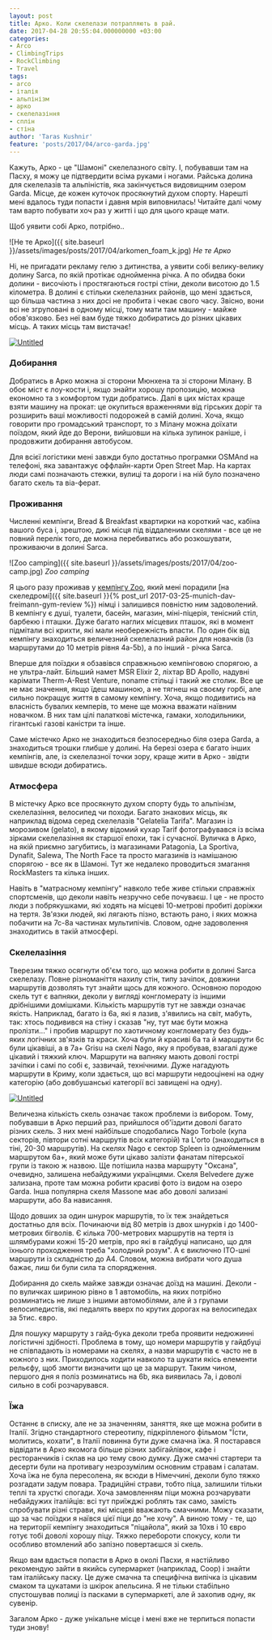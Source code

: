 ```yaml
---
layout: post
title: Арко. Коли скелелази потрапляють в рай.
date: 2017-04-28 20:55:04.000000000 +03:00
categories:
- Arco
- ClimbingTrips
- RockClimbing
- Travel
tags:
- arco
- італія
- альпінізм
- арко
- скелелазіння
- сплін
- стіна
author: 'Taras Kushnir'
feature: 'posts/2017/04/arco-garda.jpg'
---
```


Кажуть, Арко - це "Шамоні" скелелазного світу. І, побувавши там на Пасху, я можу це підтвердити всіма руками і ногами. Райська долина для скелелазів та альпіністів, яка закінчується видовищним озером Garda. Місце, де кожен куточок просякнутий духом спорту. Нарешті мені вдалось туди попасти і давня мрія виповнилась! Читайте далі чому там варто побувати хоч раз у житті і що для цього краще мати.

<!--more-->

Щоб уявити собі Арко, потрібно..

![Не те Арко]({{ site.baseurl }}/assets/images/posts/2017/04/arkomen_foam_k.jpg)
*Не те Арко*

Ні, не пригадати рекламу гелю з дитинства, а уявити собі велику-велику долину Sarca, по якій протікає однойменна річка. А по обидва боки долини - височіють і простягаються гострі стіни, деколи висотою до 1.5 кілометра. В долині є стільки скелелазних районів, що мені здається, що більша частина з них досі не пробита і чекає свого часу. Звісно, вони всі не згруповані в одному місці, тому мати там машину - майже обов'язково. Без неї вам буде тяжко добиратись до різних цікавих місць. А таких місць там вистачає!

<a data-flickr-embed="true"  href="https://www.flickr.com/photos/ribtoks/34104683381/in/dateposted-public/" title="Untitled"><img src="https://farm3.staticflickr.com/2831/34104683381_7a473dcafc_b.jpg" alt="Untitled"></a>

### Добирання

Добратись в Арко можна зі сторони Мюнхена та зі сторони Мілану. В обоє міст є лоу-кости і, якщо знайти хорошу пропозицію, можна економно та з комфортом туди добратись. Далі в цих містах краще взяти машину на прокат: це окупиться враженнями від гірських доріг та розширить ваші можливості подорожей в самій долині. Хоча, якщо говорити про громадський транспорт, то з Мілану можна доїхати поїздом, який йде до Верони, вийшовши на кілька зупинок раніше, і продовжити добирання автобусом.

Для всієї логістики мені завжди було достатньо програмки OSMAnd на телефоні, яка завантажує оффлайн-карти Open Street Map. На картах люди самі позначають стежки, вулиці та дороги і на ній було позначено багато скель та віа-ферат.

### Проживання

Численні кемпінги, Bread &amp; Breakfast квартирки на короткий час, кабіна вашого буса і, зрештою, дикі місця під віддаленими скелями - все це не повний перелік того, де можна перебиватись або розкошувати, проживаючи в долині Sarca.

![Zoo camping]({{ site.baseurl }}/assets/images/posts/2017/04/zoo-camp.jpg)
*Zoo camping*

Я цього разу проживав у [кемпінгу Zoo](http://www.campingzoo.it), який мені порадили [на скеледромі]({{ site.baseurl }}{% post_url 2017-03-25-munich-dav-freimann-gym-review %}) німці і залишився повністю ним задоволений. В кемпінгу є душі, туалети, басейн, магазин, міні-піцерія, тенісний стіл, барбекю і пташки. Дуже багато наглих місцевих пташок, які в момент підмітали всі крихти, які мали необережність впасти. По один бік від кемпінгу знаходиться величезний скелелазний район для новачків (із маршрутами до 10 метрів рівня 4a-5b), а по інший - річка Sarca.

Вперше для поїздки я обзавівся справжньою кемпінговою спорягою, а не ультра-лайт. Більший намет MSR Elixir 2, ліхтар BD Apollo, надувні карімати Therm-A-Rest Venture, noname стільці і такий же столик. Все це не має значення, якщо їдеш машиною, а не тягнеш на своєму горбі, але сильно покращує життя в самому кемпінгу. Хоча, якщо подивитись на власність бувалих кемперів, то мене ще можна вважати наївним новачком. В них там цілі палаткові містечка, гамаки, холодильники, гігантські газові каністри та інше.

Саме містечко Арко не знаходиться безпосередньо біля озера Garda, а знаходиться трошки глибше у долині. На березі озера є багато інших кемпінгів, але, із скелелазної точки зору, краще жити в Арко - звідти швидше всюди добиратись.

### Атмосфера

В містечку Арко все просякнуто духом спорту будь то альпінізм, скелелазіння, велосипед чи походи. Багато знакових місць, як наприклад відома серед скелелазів "Gelatelia Tarifa". Магазин із морозивом (gelato), в якому відомий кухар Tarif фотографувався із всіма зірками скелелазіння як старшої епохи, так і сучасної. Вуличка в Арко, на якій приємно загубитись, із магазинами Patagonia, La Sportiva, Dynafit, Salewa, The North Face та просто магазинів із намішаною спорягою - все як в Шамоні. Тут же недалеко проводиться змагання RockMasters та кілька інших.

Навіть в "матрасному кемпінгу" навколо тебе живе стільки справжніх спортсменів, що деколи навіть незручно себе почуваєш. І це - не просто люди з побрякушками, які ходять на місцеві 10-метрові пробиті доріжки на тертя. Зв'язки людей, які лягають пізно, встають рано, і яких можна побачити на 7с-8а частинах мультипічів. Словом, одне задоволення знаходитись в такій атмосфері.

### Скелелазіння

Тверезим тяжко осягнути об'єм того, що можна робити в долині Sarca скелелазу. Повне різноманіття нахилу стін, типу зачіпок, довжини маршрутів дозволять тут знайти щось для кожного. Основною породою скель тут є вапняки, деколи у вигляді конгломерату із іншими дрібнішими домішками. Кількість маршрутів тут не завжди означає якість. Наприклад, багато із 6а, які я лазив, з'явились на світ, мабуть, так: хтось подивився на стіну і сказав "ну, тут має бути можна пролізти..." і пробив маршрут по хаотичному конгломерату без будь-яких логічних зв'язків та краси. Хоча були й красиві 6а та й маршрути 6c були цікавіші, а в 7a+ Grisu на скелі Nago, яку я пробував, взагалі дуже цікавий і тяжкий ключ. Маршрути на вапняку мають доволі гострі зачіпки і самі по собі є, зазвичай, технічними. Дуже нагадують маршрути в Криму, коли здається, що всі маршрути недооцінені на одну категорію (або довбушанські категорії всі завищені на одну).

<a data-flickr-embed="true"  href="https://www.flickr.com/photos/ribtoks/34104680611/in/dateposted-public/" title="Untitled"><img src="https://farm3.staticflickr.com/2891/34104680611_1bd36e9419_b.jpg" alt="Untitled"></a>

Величезна кількість скель означає також проблеми із вибором. Тому, побувавши в Арко перший раз, прийшлося об'їздити доволі багато різних скель. З них мені найбільше сподобались Nago Torbole (купа секторів, півтори сотні маршрутів всіх категорій) та L'orto (знаходиться в тіні, 20-30 маршрутів). На скелях Nago є сектор Spleen із однойменним маршрутом 6a+, який може бути цікаво залізти фанатам пітерської групи із такою ж назвою. Ще потішила назва маршруту "Оксана", очевидно, залишена небайдужими українцями. Скеля Belvedere дуже зализана, проте там можна робити красиві фото із видом на озеро Garda. Інша популярна скеля Massone має або доволі зализані маршрути, або 8a нависання.

Щодо довших за один шнурок маршрутів, то їх теж знайдеться достатньо для всіх. Починаючи від 80 метрів із двох шнурків і до 1400-метрових бігволів. Є кілька 700-метрових маршрутів на тертя із шлямбурами кожні 15-20 метрів, про які в гайдбуці написано, що для їхнього проходження треба "холодний розум". А є виключно ІТО-шні маршрути із складністю до A4. Словом, можна вибрати чого душа бажає, лиш би були сила та спорядження.

Добирання до скель майже завжди означає доїзд на машині. Деколи - по вуличках шириною рівно в 1 автомобіль, на яких потрібно розминатись не лише з іншими автомобілями, але й з групами велосипедистів, які педалять вверх по крутих дорогах на велосипедах за 5тис. євро.

Для пошуку маршруту з гайд-бука деколи треба проявити недюжинні логістичні здібності. Проблема в тому, що номери маршрутів у гайдбуці не співпадають із номерами на скелях, а назви маршрутів є часто не в кожного з них. Приходилось ходити навколо та шукати якісь елементи рельєфу, щоб змогти визначити що це за маршрут. Таким чином, першого дня я поліз розминатись на 6b, яка виявилась 7а, і доволі сильно в собі розчарувався.

### Їжа

Останнє в списку, але не за значенням, заняття, яке ще можна робити в Італії. Згідно стандартного стереотипу, підкріпленого фільмом "Їсти, молитись, кохати", в Італії повинна бути дуже смачна їжа. Я постарався відвідати в Арко якомога більше різних забігайлівок, кафе і ресторанчиків і склав на цю тему свою думку. Дуже смачні стартери та десерти були на противагу незрозумілим основним стравам і салатам. Хоча їжа не була пересолена, як всюди в Німеччині, деколи було тяжко розгадати задум повара. Традиційні страви, тобто піца, залишили тільки теплі та хрусткі спогади. Хоча замовленням піци можна розчарувати небайдужих італійців: всі тут приїжджі роблять так само, замість спробувати різні страви, які місцеві вважають смачними. Можу сказати, що за час поїздки я наївся цієї піци до "не хочу". А виною тому - те, що на території кемпінгу знаходиться "піцайола", який за 10хв і 10 євро готує тобі доволі хорошу піцу. Тяжко перебороти спокусу, коли ти особливо втомлений або запізно повертаєшся зі скель.

Якщо вам вдасться попасти в Арко в околі Пасхи, я настійливо рекомендую зайти в якийсь супермаркет (наприклад, Coop) і знайти там італійську паску. Це дуже смачна та специфічна випічка із цікавим смаком та цукатами із шкірок апельсина. Я не тільки стабільно спустошував полиці із пасками в супермаркеті, але й захопив одну, як сувенір.

Загалом Арко - дуже унікальне місце і мені вже не терпиться попасти туди знову!

<script async src="//embedr.flickr.com/assets/client-code.js" charset="utf-8"></script>

